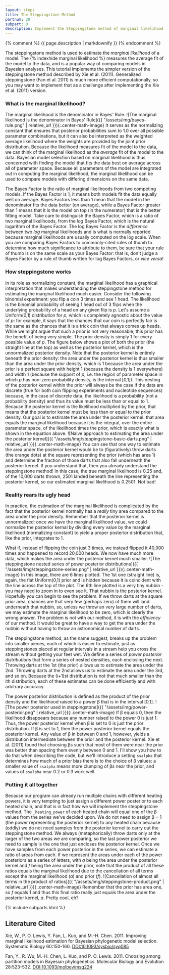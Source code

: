 ```yaml
---
layout: steps
title: The Steppingstone Method
partnum: 20
subpart: 0
description: Implement the Steppingstone method of marginal likelihood estimation
---
```

{% comment %}
{{ page.description | markdownify }}
{% endcomment %}

The steppingstone method is used to estimate the *marginal likelihood* of a model. The {% indexhide marginal likelihood %} measures the average fit of the model to the data, and is a popular way of comparing models in Bayesian analyses. This tutorial implements the simpler version of the steppingstone method described by Xie et al. (2011). Generalized steppingstone (Fan et al. 2011) is much more efficient computationally, so you may want to implement that as a challenge after implementing the Xie et al. (2011) version.

### What is the marginal likelihood?

The marginal likelihood is the denominator in Bayes' Rule. 
![The marginal likelihood is the denominator in Bayes' Rule]({{ "/assets/img/bayes-rule.png" | relative_url }}){:.center-math-image}
It serves as the normalizing constant that ensures that posterior probabilities sum to 1.0 over all possible parameter combinations, but it can also be interpreted as the weighted average likelihood where the weights are provided by the joint prior distribution. Because the likelihood measures fit of the model to the data, we can think of the marginal likelihood as the _average_ fit of the model to the data. Bayesian model selection based on marginal likelihood is thus concerned with finding the model that fits the data best on average across all of parameter space. Because all parameters of the model are integrated out in computing the marginal likelihood, the marginal likelihood can be used to compare models with differing dimensions on the same data. 

The Bayes Factor is the ratio of marginal likelihoods from two competing models. If the Bayes Factor is 1, it means both models fit the data equally well on average. Bayes Factors less than 1 mean that the model in the denominator fits the data better (on average), while a Bayes Factor greater than 1 means that it is the model on top (in the numerator) that is the better fitting model. Take care to distinguish the Bayes Factor, which is a ratio of two marginal likelihoods, from the _log_ Bayes Factor, which is the natural logarithm of the Bayes Factor. The log Bayes Factor is the _difference_ between two _log_ marginal likelihoods and is what is normally reported because marginal likelihoods are usually computed on the log scale. When you are comparing Bayes Factors to commonly-cited rules of thumb to determine how much significance to attribute to them, be sure that your rule of thumb is on the same scale as your Bayes Factor: that is, don't judge a Bayes Factor by a rule of thumb written for log Bayes Factors, or _vice versa_!

### How steppingstone works

In its role as normalizing constant, the marginal likelihood has a graphical interpretation that makes understanding the steppingstone method for estimating the marginal likelihood much easier. Consider the following binomial experiment: you flip a coin 3 times and see 1 head. The likelihood is the binomial probability of seeing 1 head out of 3 flips when the underlying probability of a head on any given flip is _p_. Let's assume a Uniform(0,1) distribution for _p_, which is completely agnostic about the value of _p_: for example, it says that the chances that our coin is perfectly fair is the same as the chances that it is a trick coin that always comes up heads. While we might argue that such a prior is not very reasonable, this prior has the benefit of being very simple. The prior density is simply 1 for every possible value of _p_. The figure below shows a plot of both the prior (the straight line at the top) as well as the posterior kernel, which is the unnormalized posterior density. Note that the posterior kernel is entirely beneath the prior density: the area under the posterior kernel is thus smaller than the area under the prior density, which is 1 because the area under the prior is a perfect square with height 1 (because the density is 1 everywhere) and width 1 (because the support of _p_, i.e. the region of parameter space in which _p_ has non-zero probability density, is the interval [0,1]). This nesting of the posterior kernel within the prior will always be the case if the data are discrete (true for both coin flipping experiments and nucleotide sequences) because, in the case of discrete data, the likelihood is a probability (not a probability density) and thus its value must be less than or equal to 1. Because the posterior kernel is the likelihood multiplied by the prior, that means that the posterior kernel must be less than or equal to the prior density. Our goal is to estimate the area under the posterior kernel: that area equals the marginal likelihood because it is the integral, over the entire parameter space, of the likelihood times the prior, which is exactly what is shown in the equation above.
![Naive approach to estimating the area under the posterior kernel]({{ "/assets/img/steppingstone-basic-darts.png" | relative_url }}){:.center-math-image}
You can see that one way to estimate the area under the posterior kernel would be to (figuratively) throw darts (the orange dots) at the square representing the prior (which has area 1) and determine the fraction of those darts that also fall underneath the posterior kernel. If you understand that, then you already understand the steppingstone method! In this case, the true marginal likelihood is 0.25 and, of the 10,000 darts thrown, 2501 landed beneath the line representing the posterior kernel, so our estimated marginal likelihood is 0.2501. Not bad!

### Reality rears its ugly head

In practice, the estimation of the marginal likelihood is complicated by the fact that the posterior kernel normally has a _really_ tiny area compared to the area under the prior density. Remember that the posterior kernel is unnormalized: once we have the marginal likelihood value, we could normalize the posterior kernal by dividing every value by the marginal likelihood (normalizing constant) to yield a proper posterior distribution that, like the prior, integrates to 1.

What if, instead of flipping the coin just 3 times, we instead flipped it 40,000 times and happened to record 20,000 heads. We now have much more data, which makes the area under the posterior kernel much smaller. 
![The steppingstone nested series of power posterior distributions]({{ "/assets/img/steppingstone-series.png" | relative_url }}){:.center-math-image}
In this image, there are 6 lines plotted. The 1st one (straight line) is, again, the flat Uniform(0,1) prior and is hidden because it is coincident with the line across the top of the plot. The 6th line plotted is a very tiny nubbin - you may need to zoom in to even see it. That nubbin is the posterior kernel. Hopefully you can begin to see the problem. If we throw darts at the square prior area, chances are that very few (perhaps zero) of them will land underneath that nubbin, so, unless we throw an very large number of darts, we may estimate the marginal likelihood to be zero, which is clearly the wrong answer. The problem is not with our method, it is with the _efficiency_ of our method. It would be great to have a way to get the area under the nubbin without having to throw an astronomical number of darts. 

The steppingstone method, as the name suggest, breaks up the problem into smaller pieces, each of which is easier to estimate, just as steppingstones placed at regular intervals in a stream help you cross the stream without getting your feet wet. We define a series of *power posterior distributions* that form a series of nested densities, each enclosing the next. Throwing darts at the 1st (the prior) allows us to estimate the area under the 2nd. Throwing darts at the 2nd allows us to estimate the area under the 3rd, and so on. Because the (i+1)st distribution is not that much smaller than the ith distribution, each of these estimates can be done efficiently and with arbitrary accuracy.

The power posterior distribution is defined as the product of the prior density and the likelihood raised to a power &beta; that is in the interval [0,1]. 
![The power posterior used in steppingstone]({{ "/assets/img/power-posterior.png" | relative_url }}){:.center-math-image}
If &beta; equals 0, then the likelihood disappears because any number raised to the power 0 is just 1. Thus, the power posterior kernel when &beta; is set to 0 is just the prior distribution. If &beta; is set to 1, then the power posterior kernel equals the posterior kernel. Any value of &beta; in between 0 and 1, however, yields a distribution intermediate between the prior and the posterior kernel. Xie et al. (2011) found that choosing &beta;s such that most of them were near the prior was better than spacing them evenly between 0 and 1. I'll show you how to do that when describing the code, but we'll introduce a setting `ssalpha` that determines how much of a prior bias there is to the choice of &beta; values: a smaller value of `ssalpha` means more clumping of &beta;s near the prior, and values of `ssalpha` near 0.2 or 0.3 work well.

### Putting it all together

Because our program can already run multiple chains with different heating powers, it is very tempting to just assign a different power posterior to each heated chain, and that is in fact how we will implement the steppingstone method. The `_heating_power` of each heated chain will equal one of the &beta; values from the series we've decided upon. We do not need to assign &beta; = 1 (the power representing the posterior kernel) to any heated chain because (oddly) we do not need samples from the posterior kernel to carry out the steppingstone method. We always (metaphorically) throw darts only at the larger of the two areas we are comparing, so the last power posterior we need to sample is the one that just encloses the posterior kernel. Once we have samples from each power posterior in the series, we can estimate a ratio of areas from each. If we represent the areas under each of the power posteriors as a series of letters, with _a_ being the area under the posterior kernel and _f_ being the area under the prior, note that the product of all these ratios equals the marginal likelihood due to the cancellation of all terms except the marginal likelihood (_a_) and prior (_f_). 
![Cancellation of almost all terms in the product of ratios]({{ "/assets/img/steppingstone-product.png" | relative_url }}){:.center-math-image}
Remember that the prior has area one, so _f_ equals 1 and thus this final ratio really just equals the area under the posterior kernel, _a_. Pretty cool, eh?

{% include subparts.html %}

## Literature Cited

Xie, W., P. O. Lewis, Y. Fan, L. Kuo, and M.-H. Chen. 2011. Improving marginal likelihood estimation for Bayesian phylogenetic model selection. Systematic Biology 60:150-160.
[DOI:10.1093/sysbio/syq085](https://doi.org/10.1093/sysbio/syq085)

Fan, Y., R. Wu, M.-H. Chen, L. Kuo, and P. O. Lewis. 2011. Choosing among partition models in Bayesian phylogenetics. Molecular Biology and Evolution 28:523-532. [DOI:10.1093/molbev/msq224](https://doi.org/10.1093/molbev/msq224)